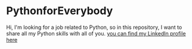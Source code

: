 # PythonforEverybody
Hi, I'm looking for a job related to Python, so in this repository, I want to share all my Python skills with all of you.
[you can find my LinkedIn profile here]( https://www.linkedin.com/in/cristian-felipe-salinas-contreras/?trk=public-profile-join-page )
